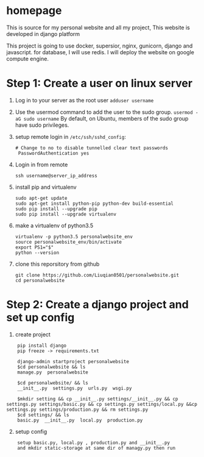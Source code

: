 # homepage
This is source for my personal website and all my project, This website is developed in django platform

This project is going to use docker, supersior, nginx, gunicorn, django and javascript. for database, I will use redis.
I will deploy the website on google compute engine.



# Step 1: Create a user on linux server
1. Log in to your server as the root user
`
adduser username
`

2. Use the usermod command to add the user to the sudo group.
`
usermod -aG sudo username
`
By default, on Ubuntu, members of the sudo group have sudo privileges.

3. setup remote login
in `/etc/ssh/sshd_config`:
    ```
    # Change to no to disable tunnelled clear text passwords
     PasswordAuthentication yes
    ```
4. Login in from remote
    ```
    ssh username@server_ip_address
    ```
    
5. install pip and virtualenv
    ```
    sudo apt-get update
    sudo apt-get install python-pip python-dev build-essential 
    sudo pip install --upgrade pip 
    sudo pip install --upgrade virtualenv 
    ```
6. make a virtualenv of python3.5
    ```
    virtualenv -p python3.5 personalwebsite_env
    source personalwebsite_env/bin/activate
    export PS1="$"
    python --version
    ```
7. clone this reporsitory from github
    ```
    git clone https://github.com/Liuqian0501/personalwebsite.git
    cd personalwebsite
    ```

# Step 2: Create a django project and set up config
1. create project
```
    pip install django
    pip freeze -> requirements.txt
    
    django-admin startproject personalwebsite
    $cd personalwebsite && ls
    manage.py  personalwebsite
    
    $cd personalwebsite/ && ls
    __init__.py  settings.py  urls.py  wsgi.py

    $mkdir setting && cp __init__.py settings/__init__.py && cp settings.py settings/basic.py && cp settings.py settings/local.py &&cp settings.py settings/production.py && rm settings.py
    $cd settings/ && ls
    basic.py  __init__.py  local.py  production.py
```
2. setup config
```
    setup basic.py, local.py , production.py and __init__.py
    and mkdir static-storage at same dir of managy.py then run
    
```


